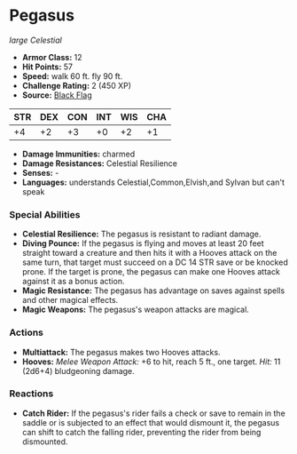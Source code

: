 # Pegasus

*large* *Celestial*

- **Armor Class:** 12
- **Hit Points:** 57 
- **Speed:** walk 60 ft. fly 90 ft.
- **Challenge Rating:** 2 (450 XP)
- **Source:** [Black Flag](https://koboldpress.com/kpstore/product/tovrpg-pg-mv/)

| STR | DEX | CON | INT | WIS | CHA |
| --- | --- | --- | --- | --- | --- |
| +4 | +2 | +3 | +0 | +2 | +1 |

- **Damage Immunities:** charmed
- **Damage Resistances:** Celestial Resilience
- **Senses:** -
- **Languages:** understands Celestial,Common,Elvish,and Sylvan but can't speak

### Special Abilities

- **Celestial Resilience:** The pegasus is resistant to radiant damage.
- **Diving Pounce:** If the pegasus is flying and moves at least 20 feet straight toward a creature and then hits it with a Hooves attack on the same turn, that target must succeed on a DC 14 STR save or be knocked prone. If the target is prone, the pegasus can make one Hooves attack against it as a bonus action.
- **Magic Resistance:** The pegasus has advantage on saves against spells and other magical effects.
- **Magic Weapons:** The pegasus's weapon attacks are magical.

### Actions

- **Multiattack:** The pegasus makes two Hooves attacks.
- **Hooves:** _Melee Weapon Attack:_ +6 to hit, reach 5 ft., one target. _Hit:_ 11 (2d6+4) bludgeoning damage.

### Reactions

- **Catch Rider:** If the pegasus's rider fails a check or save to remain in the saddle or is subjected to an effect that would dismount it, the pegasus can shift to catch the falling rider, preventing the rider from being dismounted.
